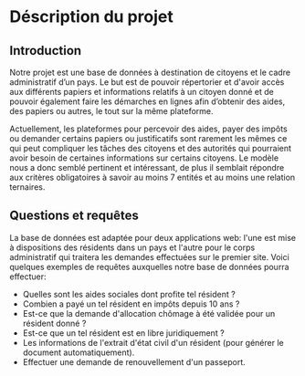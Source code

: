 # Déscription du projet

## Introduction
Notre projet est une base de données à destination de citoyens et le cadre administratif d’un pays.
Le but est de pouvoir répertorier et d'avoir accès aux différents papiers et informations relatifs à un citoyen donné
et de pouvoir également faire les démarches en lignes afin d’obtenir des aides, des papiers ou autres, le tout sur la même plateforme.

Actuellement, les plateformes pour percevoir des aides, payer des impôts ou demander certains papiers ou justificatifs
sont rarement les mêmes ce qui peut compliquer les tâches des citoyens et des autorités qui pourraient avoir besoin de
certaines informations sur certains citoyens.
Le modèle nous a donc semblé pertinent et intéressant, de plus il semblait répondre aux critères obligatoires à savoir
au moins 7 entités et au moins une relation ternaires.

## Questions et requêtes

La base de données est adaptée pour deux applications web: l'une est mise à dispositions des résidents dans un pays et l'autre
pour le corps administratif qui traitera les demandes effectuées sur le premier site.
Voici quelques exemples de requêtes auxquelles notre base de données pourra effectuer:

- Quelles sont les aides sociales dont profite tel résident ?
- Combien a payé un tel résident en impôts depuis 10 ans ?
- Est-ce que la demande d'allocation chômage à été validée pour un résident donné ?
- Est-ce que un tel résident est en libre juridiquement ?
- Les informations de l'extrait d'état civil d'un résident (pour générer le document automatiquement).
- Effectuer une demande de renouvellement d'un passeport.
